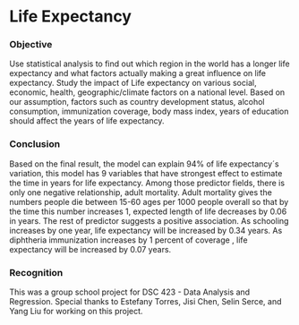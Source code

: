 # Life Expectancy

### Objective

Use statistical analysis to find out which region in the world has a longer life expectancy and what factors actually making a great influence on life expectancy. Study the impact of Life expectancy on various social, economic, health, geographic/climate factors on a national level. Based on our assumption, factors such as country development status, alcohol consumption, immunization coverage, body mass index, years of education should affect the years of life expectancy. 

### Conclusion
Based on the final result, the model can explain 94% of life expectancy´s variation, this model has 9 variables that have strongest effect to estimate the time in years for life expectancy.  Among those predictor fields, there is only one negative relationship, adult mortality. Adult mortality gives the numbers people die between 15-60 ages per 1000 people overall so that by the time this number increases 1, expected length of life decreases by 0.06 in years. The rest of predictor suggests a positive association. As schooling increases by one year, life expectancy will be increased by 0.34 years. As diphtheria immunization increases by 1 percent of coverage , life expectancy will be increased by 0.07 years. 

### Recognition
This was a group school project for DSC 423 - Data Analysis and Regression. Special thanks to Estefany Torres, Jisi Chen, Selin Serce, and Yang Liu for working on this project. 
